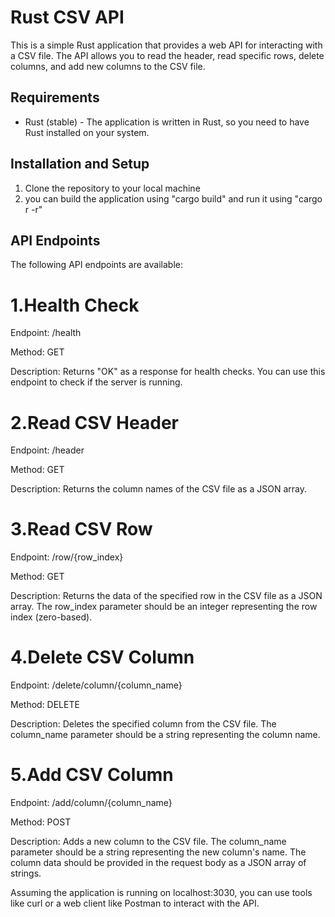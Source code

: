 # Rust CSV API

This is a simple Rust application that provides a web API for interacting with a CSV file. The API allows you to read the header, read specific rows, delete columns, and add new columns to the CSV file.

## Requirements

- Rust (stable) - The application is written in Rust, so you need to have Rust installed on your system. 
## Installation and Setup

1. Clone the repository to your local machine
2. you can build the application using "cargo build" and run it using "cargo r -r"

## API Endpoints
The following API endpoints are available:

# 1.Health Check

Endpoint: /health

Method: GET

Description: Returns "OK" as a response for health checks. You can use this endpoint to check if the server is running.

# 2.Read CSV Header

Endpoint: /header

Method: GET

Description: Returns the column names of the CSV file as a JSON array.

# 3.Read CSV Row

Endpoint: /row/{row_index}

Method: GET

Description: Returns the data of the specified row in the CSV file as a JSON array. The row_index parameter should be an integer representing the row index (zero-based).


# 4.Delete CSV Column

Endpoint: /delete/column/{column_name}

Method: DELETE

Description: Deletes the specified column from the CSV file. The column_name parameter should be a string representing the column name.

# 5.Add CSV Column

Endpoint: /add/column/{column_name}

Method: POST

Description: Adds a new column to the CSV file. The column_name parameter should be a string representing the new column's name. The column data should be provided in the request body as a JSON array of strings.

Assuming the application is running on localhost:3030, you can use tools like curl or a web client like Postman to interact with the API.



